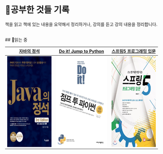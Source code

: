 # 📔공부한 것들 기록
책을 읽고 책에 있는 내용을 요약해서 정리하거나, 강의를 듣고 강의 내용을 정리합니다.

<br/>
## 📖읽는 중
<table>
  <thead>
    <tr>
      <th align=center>
        <a href="https://github.com/CastleSilver/Study_Record/tree/main/Java-Standard">자바의 정석</a>
      </th>
      <th align=center>
        <a href="https://github.com/CastleSilver/Study_Record/tree/main/Jump-to-Python">Do it! Jump to Python</a>
      </th>
      <th align=center>
        <a href="https://github.com/CastleSilver/Study_Record/tree/main/Spring5">스프링5 프로그래밍 입문</a>
      </th>
    </tr>
  </thead>
  <tbody>
    <tr>
      <td align="center">
        <a href="https://github.com/CastleSilver/Study_Record/tree/main/Java-Standard">
          <img src="./images/x9788994492032.jpg" width="400px" height="300px" style="max-width: 100%;">
        </a>
      </td>
      <td align="center">
        <a href="https://github.com/CastleSilver/Study_Record/tree/main/Jump-to-Python">
          <img src="./images/XL.jpg" width="400px" height="300px" style="max-width: 100%;">
        </a>
      </td>
      <td align="center">
        <a href="https://github.com/CastleSilver/Study_Record/tree/main/Spring5">
          <img src="./images/spring5.jpg" width="400px" height="300px" style="max-width: 100%;">
        </a>
        </a>
      </td>
    </tr>
  </tbody>
</table>
